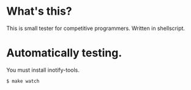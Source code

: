 # What's this?

This is small tester for competitive programmers.
Written in shellscript.

# Automatically testing.
You must install inotify-tools.

```
$ make watch
```
